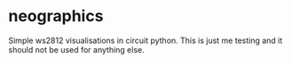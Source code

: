 # neographics
Simple ws2812 visualisations in circuit python. This is just me testing and it should not be used for anything else.
